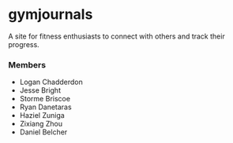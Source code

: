 gymjournals
===========

A site for fitness enthusiasts to connect with others and track their progress.

### Members
* Logan Chadderdon
* Jesse Bright
* Storme Briscoe
* Ryan Danetaras
* Haziel Zuniga
* Zixiang Zhou
* Daniel Belcher
